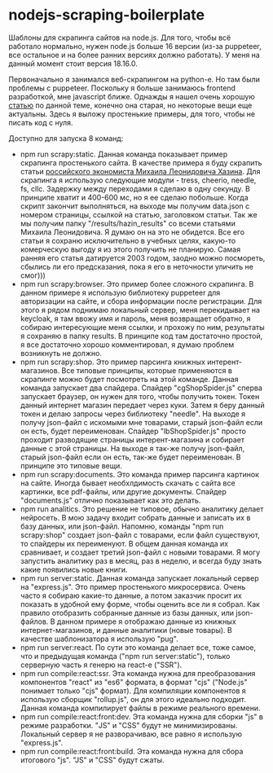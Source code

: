 # nodejs-scraping-boilerplate

Шаблоны для скрапинга сайтов на node.js. Для того, чтобы всё работало нормально, нужен node.js больше 16 версии (из-за puppeteer, все остальное и на более ранних версиях должно работать). У меня на данный момент стоит версия 18.16.0.

Первоначально я занимался веб-скрапингом на python-е. Но там были проблемы с puppeteer. Поскольку я больше занимаюсь frontend разработкой, мне javascript ближе. Однажды я нашел очень хорошую [статью](https://habr.com/ru/articles/301426/) по данной теме, конечно она старая, но некоторые вещи еще актуальны. Здесь я выложу простенькие примеры, для того, чтобы не писать код с нуля.

Доступно для запуска 8 команд:

* npm run scrapy:static. Данная команда показывает пример скрапинга простенького сайта. В качестве примера я буду скрапить статьи [российского экономиста Михаила Леонидовича Хазина](https://khazin.ru/articles/). Для скрапинга я использую следующие модули - tress, cheerio, needle, fs, cllc. Задержку между переходами я сделаю в одну секунду. В принципе хватит и 400-600 мс, но я ее сделаю побольше. Когда скрипт закончит выполняться, на выходе мы получим data.json с номером страницы, ссылкой на статью, заголовком статьи. Так же мы получим папку "/results/hazin_results" со всеми статьями Михаила Леонидовича. Я думаю он на это не обидется. Все его статьи я сохраню исключительно в учебных целях, какую-то комерческую выгоду я из этого получить не планирую. Самая ранняя его статья датируется 2003 годом, заодно можно посмореть, сбылись ли его предсказания, пока я его в неточности уличить не смог)))
* npm run scrapy:browser. Это пример более сложного скрапинга. В данном примере я использую библиотеку puppeteer для авторизации на сайте, и сбора информации после регистрации. Для  этого я рядом поднимаю локальный сервер, меня перекидывает на keycloak, я там ввожу имя и пароль, меня возвращает обратно, я собираю интересующие меня ссылки, и прохожу по ним, результаты я сохраняю в папку results. В принципе код там достаточно простой, я все достаточно хорошо комментировал, я думаю проблем возникнуть не должно.
* npm run scrapy:shop. Это пример парсинга книжных интерент-магазинов. Все типовые принципы, которые применяются в скрапинге можно будет посмотреть на этой команде. Данная команда запускает два спайдера. Спайдер "cgShopSpider.js" сперва запускает браузер, он нужен для того, чтобы получить токен. Токен данный интернет магазин передает через куки. Затем я беру данный токен и делаю запросы через библиотеку "needle". На выходе я получу json-файл с искомыми мне товарами, старый json-файл если он есть, будет переименован. Спайдер "lbShopSpider.js" просто проходит разводящие страницы интерент-магазина и собирает данные с этой страницы. На выходе я так-же получу json-файл, старый json-файл если он есть, так-же будет переименован. В принципе это типовые вещи.
* npm run scrapy:documents. Это команда пример парсинга картинок на сайте. Иногда бывает необхлдимость скачать с сайта все картинки, все pdf-файлы, или другие документы. Спайдер "documents.js" отлично показывает как это делать.
* npm run analitics. Это решение не типовое, обычно аналитику делает нейросеть. В мою задачу входит собрать данные и записать их в базу данных, или json-файл. Напомню, команды "npm run scrapy:shop" создает json-файл с товарами, если файл существуют, то спайдеры их переименуют. В общем данная команда их сравнивает, и создает третий json-файл с новыми товарами. Я могу запустить аналитику раз в месяц, раз  в неделю, и всегда буду знать какие появились новые книги.
* npm run server:static. Данная команда запускает локальный сервер на "express.js". Это пример простенького микросервиса. Очень часто я собираю какие-то данные, а потом заказчик просит их показать в удобной ему форме, чтобы оценить все ли я собрал. Как правило отобразить собранные данные из базы данных, или json-файлов. В данном примере я отображаю данные из книжных интернет-магазинов, и данные аналитики (новые товары). В качестве шаблонизатора я использую "pug".
* npm run server:react. По сути это команда делает все, тоже самое, что и предыдущая команда ("npm run server:static"), только серверную часть я генерю на react-е ("SSR").
* npm run compile:react:ssr. Эта команда нужна для преобразования компонентов "react" из "es6" формата, в формат "cjs" ("Node.js" понимает только "cjs" формат). Для компиляции компонентов я использую сборщик "rollup.js", он для этого идеально подходит. Данная команда компилирует файлы в режиме реального времени.
* npm run compile:react:front:dev. Эта команда нужна для сборки "js" в режиме разработки. "JS" и "CSS" будут не минимизированы. Локальный сервер я не разворачиваю, все равно я использую "express.js".
* npm run compile:react:front:build. Эта команда нужна для сбора итогового "js". "JS" и "CSS" будут сжаты.
